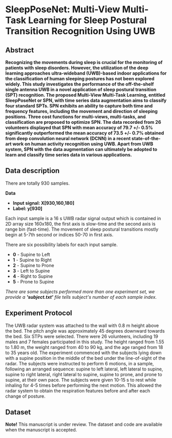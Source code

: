 # SleepPoseNet: Multi-View Multi-Task Learning for Sleep Postural Transition Recognition Using UWB

## Abstract

**Recognizing the movements during sleep is crucial for the monitoring of patients with sleep disorders. However, the utilization of the deep learning approaches ultra-wideband (UWB)-based indoor applications for the classification of human sleeping postures has not been explored widely. This study investigates the performance of the off-the-shelf single antenna UWB in a novel application of sleep postural transition (SPT) recognition. The proposed Multi-View Multi-Task Learning, entitled SleepPoseNet or SPN, with time series data augmentation aims to classify four standard SPTs. SPN exhibits an ability to capture both time and frequency features, including the movement and direction of sleeping positions. Three cost functions for multi-views, multi-tasks, and classification are proposed to optimize SPN. The data recorded from 26 volunteers displayed that SPN with mean accuracy of 79.7 +/- 0.5% significantly outperformed the mean accuracy of 73.5 +/- 0.7% obtained from deep convolution neural network (DCNN) in a recent state-of-the-art work on human activity recognition using UWB. Apart from UWB system, SPN with the data augmentation can ultimately be adopted to learn and classify time series data in various applications.**

## Data description

There are totally 930 samples.

**Data**

* **Input signal: X[930,160,180]**
* **Label: y[930]**

Each input sample is a 16 s UWB radar signal output which is contained in 2D array size 160x180, the first axis is slow-time and the second axis is range bin (fast-time). The movement of sleep postural transitions mostly begin at 5-7th second or indices 50-70 in first axis. 

There are six possibility labels for each input sample.

* **0** - Supine to Left
* **1** - Supine to Right
* **2** - Supine to Prone
* **3** - Left to Supine
* **4** - Right to Supine
* **5** - Prone to Supine

*There are some subjects performed more than one experiment set, we provide a **'subject.txt'** file tells subject's number of each sample index.* 

## Experiment Protocol

The UWB radar system was attached to the wall with 0.8 m height above the bed. The pitch angle was approximately 45 degrees downward towards the bed. Six STPs were selected. There were 26 volunteers, including 19 males and 7 females participated in this study. The height ranged from 1.55 to 1.80 m, the weight ranged from 40 to 90 kg, and the age ranged from 18 to 35 years old. The experiment commenced with the subjects lying down with a supine position in the middle of the bed under the line-of-sight of the radar. The subjects were instructed to perform 6 motions, in a sample, following an arranged sequence: supine to left lateral, left lateral to supine, supine to right lateral, right lateral to supine, supine to prone, and prone to supine, at their own pace. The subjects were given 10-15 s to rest while inhaling for 4-5 times before performing the next motion. This allowed the radar system to obtain the respiration features before and after each change of posture.

## Dataset

**Note!** This manuscript is under review. The dataset and code are available when the manuscript is accepted.

